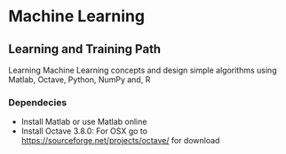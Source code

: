 # Machine Learning
## Learning and Training Path

Learning Machine Learning concepts and 
design simple algorithms using Matlab, Octave, Python, NumPy and, R

### Dependecies
- Install Matlab or use Matlab online
- Install Octave 3.8.0: For OSX go to https://sourceforge.net/projects/octave/ for download

